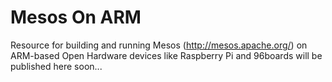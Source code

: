 # Mesos On ARM

Resource for building and running Mesos (http://mesos.apache.org/) on ARM-based Open Hardware devices like Raspberry Pi and 96boards
will be published here soon...

